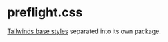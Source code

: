 # preflight.css

[Tailwinds base styles](https://tailwindcss.com/docs/preflight#app) separated into its own package.
